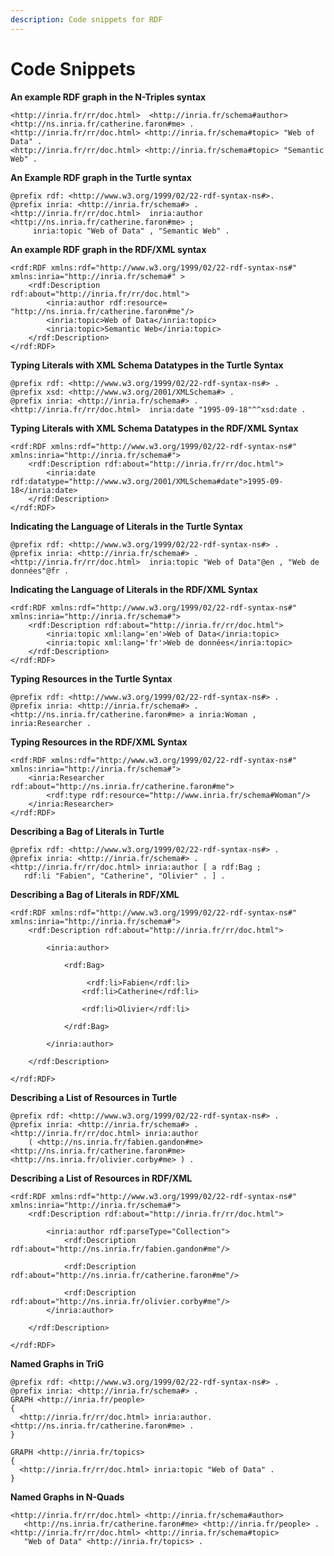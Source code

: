 ```yaml
---
description: Code snippets for RDF
---
```


# Code Snippets

**An example RDF graph in the N-Triples syntax**

```text
<http://inria.fr/rr/doc.html>  <http://inria.fr/schema#author>  <http://ns.inria.fr/catherine.faron#me> .
<http://inria.fr/rr/doc.html> <http://inria.fr/schema#topic> "Web of Data" .
<http://inria.fr/rr/doc.html> <http://inria.fr/schema#topic> "Semantic Web" .
```

**An Example RDF graph in the Turtle syntax**

```text
@prefix rdf: <http://www.w3.org/1999/02/22-rdf-syntax-ns#>.
@prefix inria: <http://inria.fr/schema#> .
<http://inria.fr/rr/doc.html>  inria:author <http://ns.inria.fr/catherine.faron#me> ;
     inria:topic "Web of Data" , "Semantic Web" .
```

**An example RDF graph in the RDF/XML syntax**

```markup
<rdf:RDF xmlns:rdf="http://www.w3.org/1999/02/22-rdf-syntax-ns#" xmlns:inria="http://inria.fr/schema#" >
    <rdf:Description
rdf:about="http://inria.fr/rr/doc.html">
        <inria:author rdf:resource=
"http://ns.inria.fr/catherine.faron#me"/>
        <inria:topic>Web of Data</inria:topic>
        <inria:topic>Semantic Web</inria:topic>
    </rdf:Description>
</rdf:RDF>
```

**Typing Literals with XML Schema Datatypes in the Turtle Syntax**

```text
@prefix rdf: <http://www.w3.org/1999/02/22-rdf-syntax-ns#> .
@prefix xsd: <http://www.w3.org/2001/XMLSchema#> .
@prefix inria: <http://inria.fr/schema#> .
<http://inria.fr/rr/doc.html>  inria:date "1995-09-18"^^xsd:date .
```

**Typing Literals with XML Schema Datatypes in the RDF/XML Syntax**

```markup
<rdf:RDF xmlns:rdf="http://www.w3.org/1999/02/22-rdf-syntax-ns#" xmlns:inria="http://inria.fr/schema#">
    <rdf:Description rdf:about="http://inria.fr/rr/doc.html">
        <inria:date rdf:datatype="http://www.w3.org/2001/XMLSchema#date">1995-09-18</inria:date>
    </rdf:Description>
</rdf:RDF>
```

**Indicating the Language of Literals in the Turtle Syntax**

```text
@prefix rdf: <http://www.w3.org/1999/02/22-rdf-syntax-ns#> .
@prefix inria: <http://inria.fr/schema#> .
<http://inria.fr/rr/doc.html>  inria:topic "Web of Data"@en , "Web de données"@fr .
```

**Indicating the Language of Literals in the RDF/XML Syntax**

```markup
<rdf:RDF xmlns:rdf="http://www.w3.org/1999/02/22-rdf-syntax-ns#" xmlns:inria="http://inria.fr/schema#">
    <rdf:Description rdf:about="http://inria.fr/rr/doc.html">
        <inria:topic xml:lang='en'>Web of Data</inria:topic>
        <inria:topic xml:lang='fr'>Web de données</inria:topic>
    </rdf:Description>
</rdf:RDF>
```

**Typing Resources in the Turtle Syntax**

```text
@prefix rdf: <http://www.w3.org/1999/02/22-rdf-syntax-ns#> .
@prefix inria: <http://inria.fr/schema#> .
<http://ns.inria.fr/catherine.faron#me> a inria:Woman , inria:Researcher .
```

**Typing Resources in the RDF/XML Syntax**

```markup
<rdf:RDF xmlns:rdf="http://www.w3.org/1999/02/22-rdf-syntax-ns#" xmlns:inria="http://inria.fr/schema#">
    <inria:Researcher rdf:about="http://ns.inria.fr/catherine.faron#me">
        <rdf:type rdf:resource="http://www.inria.fr/schema#Woman"/>
    </inria:Researcher>
</rdf:RDF>
```

**Describing a Bag of Literals in Turtle**

```text
@prefix rdf: <http://www.w3.org/1999/02/22-rdf-syntax-ns#> .
@prefix inria: <http://inria.fr/schema#> . 
<http://inria.fr/rr/doc.html> inria:author [ a rdf:Bag ;
   rdf:li "Fabien", "Catherine", "Olivier" . ] . 
```

**Describing a Bag of Literals in RDF/XML**

```markup
<rdf:RDF xmlns:rdf="http://www.w3.org/1999/02/22-rdf-syntax-ns#" xmlns:inria="http://inria.fr/schema#">
    <rdf:Description rdf:about="http://inria.fr/rr/doc.html">
      
        <inria:author>
          
            <rdf:Bag>
              
                 <rdf:li>Fabien</rdf:li>
                <rdf:li>Catherine</rdf:li>
                
                <rdf:li>Olivier</rdf:li>
                
            </rdf:Bag>
            
        </inria:author>
        
    </rdf:Description>

</rdf:RDF>

```

**Describing a List of Resources in Turtle**

```text
@prefix rdf: <http://www.w3.org/1999/02/22-rdf-syntax-ns#> .
@prefix inria: <http://inria.fr/schema#> . 
<http://inria.fr/rr/doc.html> inria:author 
    ( <http://ns.inria.fr/fabien.gandon#me> <http://ns.inria.fr/catherine.faron#me>
<http://ns.inria.fr/olivier.corby#me> ) . 
```

**Describing a List of Resources in RDF/XML**

```markup
<rdf:RDF xmlns:rdf="http://www.w3.org/1999/02/22-rdf-syntax-ns#" xmlns:inria="http://inria.fr/schema#">
    <rdf:Description rdf:about="http://inria.fr/rr/doc.html">
      
        <inria:author rdf:parseType="Collection">
            <rdf:Description rdf:about="http://ns.inria.fr/fabien.gandon#me"/>
            
            <rdf:Description rdf:about="http://ns.inria.fr/catherine.faron#me"/>
            
            <rdf:Description rdf:about="http://ns.inria.fr/olivier.corby#me"/>
        </inria:author>
        
    </rdf:Description>

</rdf:RDF>
```

**Named Graphs in TriG**

```markup
@prefix rdf: <http://www.w3.org/1999/02/22-rdf-syntax-ns#> .
@prefix inria: <http://inria.fr/schema#> .
GRAPH <http://inria.fr/people>
{ 
  <http://inria.fr/rr/doc.html> inria:author. <http://ns.inria.fr/catherine.faron#me> .
}

GRAPH <http://inria.fr/topics>
{ 
  <http://inria.fr/rr/doc.html> inria:topic "Web of Data" .
}
```

**Named Graphs in N-Quads**

```markup
<http://inria.fr/rr/doc.html> <http://inria.fr/schema#author>
   <http://ns.inria.fr/catherine.faron#me> <http://inria.fr/people> . <http://inria.fr/rr/doc.html> <http://inria.fr/schema#topic> 
   "Web of Data" <http://inria.fr/topics> . 
```



